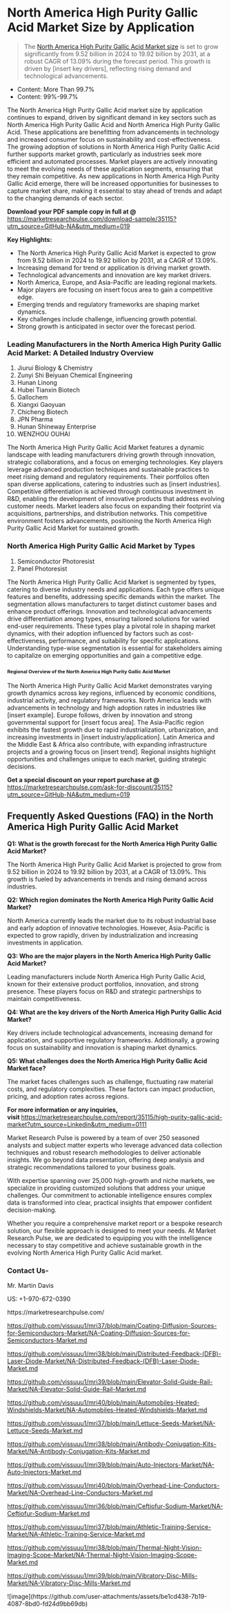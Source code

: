 <h1>North America High Purity Gallic Acid Market&nbsp;Size by Application</h1><blockquote><p>The <a href="https://marketresearchpulse.com/download-sample/35115?utm_source=GitHub-NA&amp;utm_medium=019">North America High Purity Gallic Acid Market size</a> is set to grow significantly from 9.52 billion in 2024 to 19.92 billion by 2031, at a robust CAGR of 13.09% during the forecast period. This growth is driven by [insert key drivers], reflecting rising demand and technological advancements.</p></blockquote><ul><li>Content: More Than 99.7%<li> Content: 99%-99.7%</li></ul><p>The North America High Purity Gallic Acid market size by application continues to expand, driven by significant demand in key sectors such as North America High Purity Gallic Acid and North America High Purity Gallic Acid. These applications are benefitting from advancements in technology and increased consumer focus on sustainability and cost-effectiveness. The growing adoption of solutions in North America High Purity Gallic Acid further supports market growth, particularly as industries seek more efficient and automated processes. Market players are actively innovating to meet the evolving needs of these application segments, ensuring that they remain competitive. As new applications in North America High Purity Gallic Acid emerge, there will be increased opportunities for businesses to capture market share, making it essential to stay ahead of trends and adapt to the changing demands of each sector.</p><p><strong>Download your PDF sample copy in full at @ </strong><a href="https://marketresearchpulse.com/download-sample/35115?utm_source=GitHub-NA&amp;utm_medium=019">https://marketresearchpulse.com/download-sample/35115?utm_source=GitHub-NA&amp;utm_medium=019</a></p><p><strong>Key Highlights: </strong></p><ul><li>The North America High Purity Gallic Acid Market is expected to grow from 9.52 billion in 2024 to 19.92 billion by 2031, at a CAGR of 13.09%.</li><li>Increasing demand for trend or application is driving market growth.</li><li>Technological advancements and innovation are key market drivers.</li><li>North America, Europe, and Asia-Pacific are leading regional markets.</li><li>Major players are focusing on insert focus area to gain a competitive edge.</li><li>Emerging trends and regulatory frameworks are shaping market dynamics.</li><li>Key challenges include challenge, influencing growth potential.</li><li>Strong growth is anticipated in sector over the forecast period.</li></ul><h3>Leading Manufacturers in the North America High Purity Gallic Acid Market: A Detailed Industry Overview</h3><ol><li>Jiurui Biology & Chemistry</li><li>Zunyi Shi Beiyuan Chemical Engineering</li><li>Hunan Linong</li><li>Hubei Tianxin Biotech</li><li>Gallochem</li><li>Xiangxi Gaoyuan</li><li>Chicheng Biotech</li><li>JPN Pharma</li><li>Hunan Shineway Enterprise</li><li>WENZHOU OUHAI</li></ol><div class="flex max-w-full flex-col flex-grow"><div class="min-h-8 text-message flex w-full flex-col items-end gap-2 whitespace-normal break-words [.text-message+&amp;]:mt-5" dir="auto" data-message-author-role="assistant" data-message-id="fd8432e4-4910-450d-b182-61b7bfb0a01f" data-message-model-slug="gpt-4o"><div class="flex w-full flex-col gap-1 empty:hidden first:pt-[3px]"><div class="markdown prose w-full break-words dark:prose-invert light"><p>The North America High Purity Gallic Acid Market features a dynamic landscape with leading manufacturers driving growth through innovation, strategic collaborations, and a focus on emerging technologies. Key players leverage advanced production techniques and sustainable practices to meet rising demand and regulatory requirements. Their portfolios often span diverse applications, catering to industries such as [insert industries]. Competitive differentiation is achieved through continuous investment in R&amp;D, enabling the development of innovative products that address evolving customer needs. Market leaders also focus on expanding their footprint via acquisitions, partnerships, and distribution networks. This competitive environment fosters advancements, positioning the North America High Purity Gallic Acid Market for sustained growth.</p></div></div></div></div><h3>North America High Purity Gallic Acid Market by Types</h3><ol><li>Semiconductor Photoresist<li> Panel Photoresist</li></ol><div class="flex max-w-full flex-col flex-grow"><div class="min-h-8 text-message flex w-full flex-col items-end gap-2 whitespace-normal break-words [.text-message+&amp;]:mt-5" dir="auto" data-message-author-role="assistant" data-message-id="084470be-0bb7-4664-bddf-5156b4f41249" data-message-model-slug="gpt-4o-mini"><div class="flex w-full flex-col gap-1 empty:hidden first:pt-[3px]"><div class="markdown prose w-full break-words dark:prose-invert light"><p>The North America High Purity Gallic Acid Market is segmented by types, catering to diverse industry needs and applications. Each type offers unique features and benefits, addressing specific demands within the market. The segmentation allows manufacturers to target distinct customer bases and enhance product offerings. Innovation and technological advancements drive differentiation among types, ensuring tailored solutions for varied end-user requirements. These types play a pivotal role in shaping market dynamics, with their adoption influenced by factors such as cost-effectiveness, performance, and suitability for specific applications. Understanding type-wise segmentation is essential for stakeholders aiming to capitalize on emerging opportunities and gain a competitive edge.</p></div></div></div></div><h3><span style="font-size: 11px;">Regional Overview of the North America High Purity Gallic Acid Market</span></h3><div class="flex max-w-full flex-col flex-grow"><div class="min-h-8 text-message flex w-full flex-col items-end gap-2 whitespace-normal break-words [.text-message+&amp;]:mt-5" dir="auto" data-message-author-role="assistant" data-message-id="e9038762-ce64-4e30-91c9-9bd413514231" data-message-model-slug="gpt-4o-mini"><div class="flex w-full flex-col gap-1 empty:hidden first:pt-[3px]"><div class="markdown prose w-full break-words dark:prose-invert light"><p>The North America High Purity Gallic Acid Market demonstrates varying growth dynamics across key regions, influenced by economic conditions, industrial activity, and regulatory frameworks. North America leads with advancements in technology and high adoption rates in industries like [insert example]. Europe follows, driven by innovation and strong governmental support for [insert focus area]. The Asia-Pacific region exhibits the fastest growth due to rapid industrialization, urbanization, and increasing investments in [insert industry/application]. Latin America and the Middle East &amp; Africa also contribute, with expanding infrastructure projects and a growing focus on [insert trend]. Regional insights highlight opportunities and challenges unique to each market, guiding strategic decisions.</p></div></div></div></div><p><strong>Get a special discount on your report purchase at @ </strong><a href="https://marketresearchpulse.com/ask-for-discount/35115?utm_source=GitHub-NA&amp;utm_medium=019">https://marketresearchpulse.com/ask-for-discount/35115?utm_source=GitHub-NA&amp;utm_medium=019</a></p><h2>Frequently Asked Questions (FAQ) in the North America High Purity Gallic Acid Market</h2><p><strong>Q1: What is the growth forecast for the North America High Purity Gallic Acid Market?</strong></p><p>The North America High Purity Gallic Acid Market is projected to grow from 9.52 billion in 2024 to 19.92 billion by 2031, at a CAGR of 13.09%. This growth is fueled by advancements in trends and rising demand across industries.</p><p><strong>Q2: Which region dominates the North America High Purity Gallic Acid Market?</strong></p><p>North America currently leads the market due to its robust industrial base and early adoption of innovative technologies. However, Asia-Pacific is expected to grow rapidly, driven by industrialization and increasing investments in application.</p><p><strong>Q3: Who are the major players in the North America High Purity Gallic Acid Market?</strong></p><p>Leading manufacturers include North America High Purity Gallic Acid, known for their extensive product portfolios, innovation, and strong presence. These players focus on R&amp;D and strategic partnerships to maintain competitiveness.</p><p><strong>Q4: What are the key drivers of the North America High Purity Gallic Acid Market?</strong></p><p>Key drivers include technological advancements, increasing demand for application, and supportive regulatory frameworks. Additionally, a growing focus on sustainability and innovation is shaping market dynamics.</p><p><strong>Q5: What challenges does the North America High Purity Gallic Acid Market face?</strong></p><p>The market faces challenges such as challenge, fluctuating raw material costs, and regulatory complexities. These factors can impact production, pricing, and adoption rates across regions.</p><p><strong>For more information or any inquiries, visit&nbsp;</strong><a href="https://marketresearchpulse.com/report/35115/high-purity-gallic-acid-market?utm_source=Linkedin&utm_medium=0111">https://marketresearchpulse.com/report/35115/high-purity-gallic-acid-market?utm_source=Linkedin&utm_medium=0111</a></p><p>Market Research Pulse is powered by a team of over 250 seasoned analysts and subject matter experts who leverage advanced data collection techniques and robust research methodologies to deliver actionable insights. We go beyond data presentation, offering deep analysis and strategic recommendations tailored to your business goals.</p><p>With expertise spanning over 25,000 high-growth and niche markets, we specialize in providing customized solutions that address your unique challenges. Our commitment to actionable intelligence ensures complex data is transformed into clear, practical insights that empower confident decision-making.</p><p>Whether you require a comprehensive market report or a bespoke research solution, our flexible approach is designed to meet your needs. At Market Research Pulse, we are dedicated to equipping you with the intelligence necessary to stay competitive and achieve sustainable growth in the evolving North America High Purity Gallic Acid market.</p><h3><strong>Contact Us-</strong></h3><p>Mr. Martin Davis</p><p>US: +1-970-672-0390</p><p>https://marketresearchpulse.com/</p><p><a href="https://github.com/vissuuu1/mri37/blob/main/Coating-Diffusion-Sources-for-Semiconductors-Market/NA-Coating-Diffusion-Sources-for-Semiconductors-Market.md">https://github.com/vissuuu1/mri37/blob/main/Coating-Diffusion-Sources-for-Semiconductors-Market/NA-Coating-Diffusion-Sources-for-Semiconductors-Market.md</a></p><p><a href="https://github.com/vissuuu1/mri38/blob/main/Distributed-Feedback-(DFB)-Laser-Diode-Market/NA-Distributed-Feedback-(DFB)-Laser-Diode-Market.md">https://github.com/vissuuu1/mri38/blob/main/Distributed-Feedback-(DFB)-Laser-Diode-Market/NA-Distributed-Feedback-(DFB)-Laser-Diode-Market.md</a></p><p><a href="https://github.com/vissuuu1/mri39/blob/main/Elevator-Solid-Guide-Rail-Market/NA-Elevator-Solid-Guide-Rail-Market.md">https://github.com/vissuuu1/mri39/blob/main/Elevator-Solid-Guide-Rail-Market/NA-Elevator-Solid-Guide-Rail-Market.md</a></p><p><a href="https://github.com/vissuuu1/mri40/blob/main/Automobiles-Heated-Windshields-Market/NA-Automobiles-Heated-Windshields-Market.md">https://github.com/vissuuu1/mri40/blob/main/Automobiles-Heated-Windshields-Market/NA-Automobiles-Heated-Windshields-Market.md</a></p><p><a href="https://github.com/vissuuu1/mri37/blob/main/Lettuce-Seeds-Market/NA-Lettuce-Seeds-Market.md">https://github.com/vissuuu1/mri37/blob/main/Lettuce-Seeds-Market/NA-Lettuce-Seeds-Market.md</a></p><p><a href="https://github.com/vissuuu1/mri38/blob/main/Antibody-Conjugation-Kits-Market/NA-Antibody-Conjugation-Kits-Market.md">https://github.com/vissuuu1/mri38/blob/main/Antibody-Conjugation-Kits-Market/NA-Antibody-Conjugation-Kits-Market.md</a></p><p><a href="https://github.com/vissuuu1/mri39/blob/main/Auto-Injectors-Market/NA-Auto-Injectors-Market.md">https://github.com/vissuuu1/mri39/blob/main/Auto-Injectors-Market/NA-Auto-Injectors-Market.md</a></p><p><a href="https://github.com/vissuuu1/mri40/blob/main/Overhead-Line-Conductors-Market/NA-Overhead-Line-Conductors-Market.md">https://github.com/vissuuu1/mri40/blob/main/Overhead-Line-Conductors-Market/NA-Overhead-Line-Conductors-Market.md</a></p><p><a href="https://github.com/vissuuu1/mri36/blob/main/Ceftiofur-Sodium-Market/NA-Ceftiofur-Sodium-Market.md">https://github.com/vissuuu1/mri36/blob/main/Ceftiofur-Sodium-Market/NA-Ceftiofur-Sodium-Market.md</a></p><p><a href="https://github.com/vissuuu1/mri37/blob/main/Athletic-Training-Service-Market/NA-Athletic-Training-Service-Market.md">https://github.com/vissuuu1/mri37/blob/main/Athletic-Training-Service-Market/NA-Athletic-Training-Service-Market.md</a></p><p><a href="https://github.com/vissuuu1/mri38/blob/main/Thermal-Night-Vision-Imaging-Scope-Market/NA-Thermal-Night-Vision-Imaging-Scope-Market.md">https://github.com/vissuuu1/mri38/blob/main/Thermal-Night-Vision-Imaging-Scope-Market/NA-Thermal-Night-Vision-Imaging-Scope-Market.md</a></p><p><a href="https://github.com/vissuuu1/mri39/blob/main/Vibratory-Disc-Mills-Market/NA-Vibratory-Disc-Mills-Market.md">https://github.com/vissuuu1/mri39/blob/main/Vibratory-Disc-Mills-Market/NA-Vibratory-Disc-Mills-Market.md</a></p>
![image](https://github.com/user-attachments/assets/be1cd438-7b19-4087-8bd0-fd24d9bb69db)
